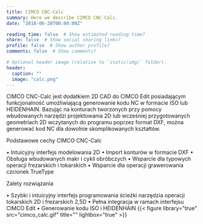 ```yaml
---
title: CIMCO CNC-Calc
summary: Here we describe CIMCO CNC-Calc.
date: "2018-06-28T00:00:00Z"

reading_time: false  # Show estimated reading time?
share: false  # Show social sharing links?
profile: false  # Show author profile?
comments: false  # Show comments?

# Optional header image (relative to `static/img/` folder).
header:
  caption: ""
  image: "calc.png"
---
```


CIMCO CNC-Calc jest dodatkiem 2D CAD do CIMCO Edit posiadającym funkcjonalność umożliwiającą generowanie kodu NC w formacie ISO lub HEIDENHAIN. Bazując na konturach tworzonych przy pomocy wbudowanych narzędzi projektowania 2D lub wcześniej przygotowanych geometriach 2D wczytanych do programu poprzez format DXF, można generować kod NC dla dowolnie skomplikowanych kształtów.

Podstawowe cechy CIMCO CNC-Calc

• Intuicyjny interfejs modelowania 2D
• Import konturów w formacie DXF
• Obsługa wbudowanych makr i cykli obróbczych
• Wsparcie dla typowych operacji frezarskich i tokarskich
• Wsparcie dla operacji grawerowania czcionek TrueType


Zalety rozwiązania

• Szybki i intuicyjny interfejs programowania ścieżki narzędzia operacji tokarskich 2D i frezarskich 2,5D
• Pełna integracja w ramach interfejsu CIMCO Edit
• Generowanie kodu ISO i HEIDENHAIN
{{< figure library="true" src="cimco_calc.gif" title="" lightbox="true" >}}
